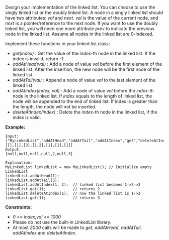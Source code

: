 Design your implementation of the linked list. You can choose to use the singly linked list or the doubly linked list. A node in a singly linked list should have two attributes: *val* and *next*. *val* is the value of the current node, and *next* is a pointer/reference to the next node. If you want to use the doubly linked list, you will need one more attribute *prev* to indicate the previous node in the linked list. Assume all nodes in the linked list are 0-indexed.

Implement these functions in your linked list class:

* *get(index)* : Get the value of the *index*-th node in the linked list. If the index is invalid, return *-1*.
* *addAtHead(val)* : Add a node of value *val* before the first element of the linked list. After the insertion, the new node will be the first node of the linked list.
* *addAtTail(val)* : Append a node of value *val* to the last element of the linked list.
* *addAtIndex(index, val)* : Add a node of value *val* before the *index*-th node in the linked list. If *index* equals to the length of linked list, the node will be appended to the end of linked list. If index is greater than the length, the node will not be inserted.
* *deleteAtIndex(index)* : Delete the *index*-th node in the linked list, if the index is valid.
 
**Example:**
```
Input: 
["MyLinkedList","addAtHead","addAtTail","addAtIndex","get","deleteAtIndex","get"]
[[],[1],[3],[1,2],[1],[1],[1]]
Output:  
[null,null,null,null,2,null,3]

Explanation:
MyLinkedList linkedList = new MyLinkedList(); // Initialize empty LinkedList
linkedList.addAtHead(1);
linkedList.addAtTail(3);
linkedList.addAtIndex(1, 2);  // linked list becomes 1->2->3
linkedList.get(1);            // returns 2
linkedList.deleteAtIndex(1);  // now the linked list is 1->3
linkedList.get(1);            // returns 3
```

**Constraints:**
* *0 <= index,val <= 1000*
* Please do not use the built-in LinkedList library.
* At most *2000* calls will be made to *get*, *addAtHead*, *addAtTail*, *addAtIndex* and *deleteAtIndex*.
